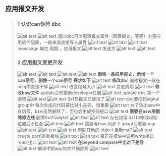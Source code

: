 ##  应用报文开发
> ### 1 认识can矩阵 dbc
> ![alt text](image.png)
> ![alt text](image-2.png)
> 通过dbc可以配置报文属性（网管报文，等等）方便应用软件配置，一般来说直接导入属性
> ![alt text](image-3.png)
> ![alt text](image-4.png)
> ![alt text](image-5.png)
> messaage 属性
> 周期 ，应用报文
> ![alt text](image-6.png)
> 发送方
> ![alt text](image-7.png)
> ![alt text](image-8.png)
> ### 2 应用报文变更开发
> ![alt text](image-9.png)
> ![alt text](image-10.png)
> ![alt text](image-11.png)
> ![alt text](image-12.png)
> **删除一条应用报文，新增一个can信号，删除一个can信号**
> **需求如下**
> ![alt text](image-14.png)
> **修改db**c
> 删除报文一般在msg中直接干掉
> ![alt text](image-15.png)
> 改变信号大小
> ![alt text](image-16.png)
> 变更周期
> ![alt text](image-17.png)
> **修改bsw文件**
> update之前更新developer位置
> ![alt text](image-19.png)
> update dbc
> 第一个选项
> ![alt text](image-18.png)
> ![alt text](image-20.png)
> 0x115报文已经没了
> ![alt text](image-21.png)
> dbc要拖到signal group中
> 每次生成完代码要比对小差异，很重要
> ![alt text](image-22.png)
> 为了防止asw中有信号，bsw虽然删除了，但也会生成空的接口
> ![alt text](image-23.png)
> **需要在asw层删除掉连线**
> 删除0x115object
> ![alt text](image-24.png)
> ![alt text](image-25.png)
> 存在错误 0x114修改起始位置后不匹配
> ![alt text](image-27.png)
> ![alt text](image-26.png)
> 需要与bsw 同步下 adapt后重新map
> ![alt text](image-28.png)
> ![alt text](image-29.png)
> ![alt text](image-30.png)
> 删除其他的 object 重新maP
> ![alt text](image-31.png)
> create port\重新接线
> ![alt text](image-32.png)
> ![alt text](image-33.png)
> 真正在模块中调用write接口 read 接口
> ![alt text](image-34.png)
> ![alt text](image-35.png)
> **在beyond compare中比对下差异**
> ![alt text](image-36.png)
> 编译中把app的文件删除掉
> ![alt text](image-37.png)